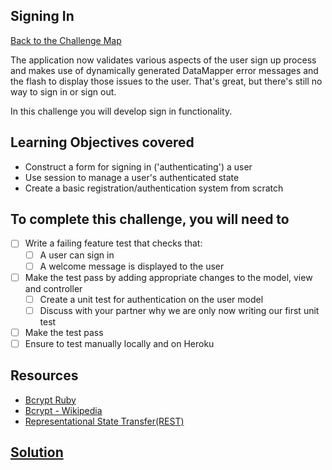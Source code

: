 ## Signing In

[Back to the Challenge Map](0_challenge_map.md)

The application now validates various aspects of the user sign up process and makes use of dynamically generated DataMapper error messages and the flash to display those issues to the user. That's great, but there's still no way to sign in or sign out.

In this challenge you will develop sign in functionality.

## Learning Objectives covered

* Construct a form for signing in ('authenticating') a user
* Use session to manage a user's authenticated state
* Create a basic registration/authentication system from scratch

## To complete this challenge, you will need to

- [ ] Write a failing feature test that checks that:
  - [ ] A user can sign in
  - [ ] A welcome message is displayed to the user
- [ ] Make the test pass by adding appropriate changes to the model, view and controller
  - [ ] Create a unit test for authentication on the user model
  - [ ] Discuss with your partner why we are only now writing our first unit test
- [ ] Make the test pass
- [ ] Ensure to test manually locally and on Heroku

## Resources

* [Bcrypt Ruby](https://github.com/codahale/bcrypt-ruby)
* [Bcrypt - Wikipedia](https://en.wikipedia.org/wiki/Bcrypt)
* [Representational State Transfer(REST)](https://en.wikipedia.org/wiki/Representational_state_transfer)


## [Solution](solutions/23.md)
